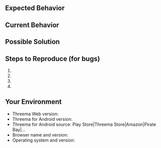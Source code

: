 ## Expected Behavior
<!--- If you're describing a bug, tell us what should happen -->
<!--- If you're suggesting a change/improvement, tell us how it should work -->

## Current Behavior
<!--- If describing a bug, tell us what happens instead of the expected behavior -->
<!--- If suggesting a change/improvement, explain the difference from current behavior -->

## Possible Solution
<!--- Not obligatory, but suggest a fix/reason for the bug, -->
<!--- or ideas how to implement the addition or change -->

## Steps to Reproduce (for bugs)
<!--- Provide a screenshot and/or an unambiguous set of steps to reproduce this bug. -->
1.
2.
3.
4.

## Your Environment
<!--- Include as many relevant details about the environment you experienced the bug in. -->
<!--- Feel free to remove irrelevant lines. -->
* Threema Web version:
* Threema for Android version:
* Threema for Android source: Play Store|Threema Store|Amazon|Pirate Bay|...
* Browser name and version:
* Operating system and version:
